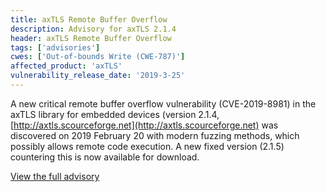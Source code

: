 ```yaml
---
title: axTLS Remote Buffer Overflow
description: Advisory for axTLS 2.1.4
header: axTLS Remote Buffer Overflow
tags: ['advisories']
cwes: ['Out-of-bounds Write (CWE-787)']
affected_product: 'axTLS'
vulnerability_release_date: '2019-3-25'
---
```

A new critical remote buffer overflow vulnerability (CVE-2019-8981) in the axTLS library for embedded devices (version 2.1.4, [http://axtls.scourceforge.net](http://axtls.scourceforge.net) was discovered on 2019 February 20 with modern fuzzing methods, which possibly allows remote code execution. A new fixed version (2.1.5) countering this is now available for download.

[View the full advisory](/assets/advisories/20190322_remote-buffer-overflow-in-a-axtls.pdf)
